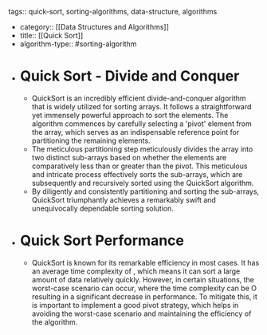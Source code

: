 tags:: quick-sort, sorting-algorithms, data-structure, algorithms

- category:: [[Data Structures and Algorithms]]
- title:: [[Quick Sort]]
- algorithm-type:: #sorting-algorithm
- # Quick Sort - Divide and Conquer
	- QuickSort is an incredibly efficient divide-and-conquer algorithm that is widely utilized for sorting arrays. It follows a straightforward yet immensely powerful approach to sort the elements. The algorithm commences by carefully selecting a 'pivot' element from the array, which serves as an indispensable reference point for partitioning the remaining elements.
	- The meticulous partitioning step meticulously divides the array into two distinct sub-arrays based on whether the elements are comparatively less than or greater than the pivot. This meticulous and intricate process effectively sorts the sub-arrays, which are subsequently and recursively sorted using the QuickSort algorithm.
	- By diligently and consistently partitioning and sorting the sub-arrays, QuickSort triumphantly achieves a remarkably swift and unequivocally dependable sorting solution.
- # Quick Sort Performance
	- QuickSort is known for its remarkable efficiency in most cases. It has an average time complexity of , which means it can sort a large amount of data relatively quickly. However, in certain situations, the worst-case scenario can occur, where the time complexity can be O resulting in a significant decrease in performance. To mitigate this, it is important to implement a good pivot strategy, which helps in avoiding the worst-case scenario and maintaining the efficiency of the algorithm.